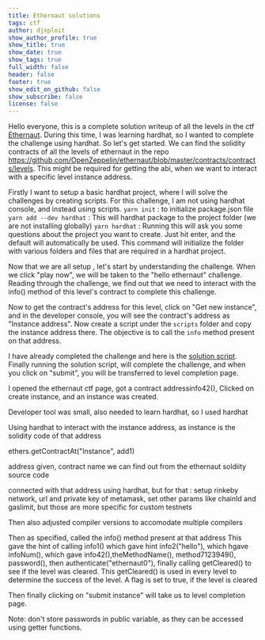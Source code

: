 ```yaml
---
title: Ethernaut solutions
tags: ctf
author: djxploit
show_author_profile: true
show_title: true
show_date: true
show_tags: true
full_width: false
header: false
footer: true
show_edit_on_github: false
show_subscribe: false
license: false
---
```


Hello everyone, this is a complete solution writeup of all the levels in the ctf [Ethernaut](https://ethernaut.openzeppelin.com/).
During this time, I was learning hardhat, so I wanted to complete the challenge using hardhat. 
So let's get started. We can find the solidity contracts of all the levels of ethernaut in the repo https://github.com/OpenZeppelin/ethernaut/blob/master/contracts/contracts/levels. This might be required for getting the abi, when we want to interact with a specific level instance address.

Firstly I want to setup a basic hardhat project, where I will solve the challenges by creating scripts. For this challenge, I am not using 
hardhat console, and instead using scripts.
  `yarn init` : to initialize package.json file
  `yarn add --dev hardhat` : This will hardhat package to the project folder (we are not installing globally)
  `yarn hardhat` : Running this will ask you some questions about the project you want to create. Just hit enter, and the default will automatically be used. This command will initialize the folder with various folders and files that are required in a hardhat project. 

Now that we are all setup , let's start by understanding the challenge. When we click "play now", we will be taken to the "hello ethernaut" challenge.
Reading through the challenge, we find out that we need to interact with the info() method of this level's contract to complete this challenge.

Now to get the contract's address for this level, click on "Get new instance", and in the developer console, you will see the contract's address as "Instance address". Now create a script under the `scripts` folder and copy the instance address there. The objective is to call the `info` method present on that address.

I have already completed the challenge and here is the [solution script]().
Finally running the solution script, will complete the challenge, and when you click on "submit", you will be transferred to level completion page.


I opened the ethernaut ctf
page, got a contract addressinfo42(),
Clicked on create instance, and an instance was created.

Developer tool was small, also needed to learn hardhat, so I used hardhat

Using hardhat to interact with the instance address, as instance is the solidity code of that address

ethers.getContractAt("Instance", add1)

address given, contract name we can find out from the ethernaut soldiity source code

connected with that address using hardhat, but for that :
setup rinkeby network, url and private key of metamask, set other params like chainId and gaslimit, but those are more specific for custom testnets

Then also adjusted compiler versions to accomodate multiple compilers

Then as specified, called the info() method present at that address
This gave the hint of calling info1()
which gave hint info2("hello"),
which hgave infoNum(), 
which gave info42(),theMethodName(), method7123949(), 
password(), then authenticate("ethernaut0"), finally calling getCleared() to see if the level was cleared. This getCleared() is used in every level to
determine the success of the level. A flag is set to true, if the level is cleared

Then finally clicking on "submit instance" will take us to  level completion page.

Note: don't store passwords in public variable, as they can be accessed using getter functions.
